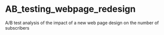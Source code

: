 # AB_testing_webpage_redesign
A/B test analysis of the impact of a new web page design on the number of subscribers
